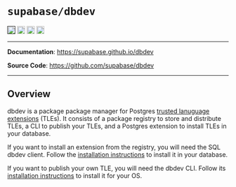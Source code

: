 # `supabase/dbdev`

<p>
<a href=""><img src="https://img.shields.io/badge/postgresql-14+-blue.svg" alt="PostgreSQL version" height="18"></a>
<a href="https://github.com/supabase/dbdev/blob/master/LICENSE"><img src="https://img.shields.io/pypi/l/markdown-subtemplate.svg" alt="License" height="18"></a>
<a href="https://github.com/supabase/dbdev/actions/workflows/pgTAP.yaml"><img src="https://github.com/supabase/dbdev/actions/workflows/pgTAP.yaml/badge.svg" alt="pgTAP Tests" height="18"></a>
<a href="https://github.com/supabase/dbdev/actions/workflows/cli.yaml"><img src="https://github.com/supabase/dbdev/actions/workflows/cli.yaml/badge.svg" alt="CLI" height="18"></a>

</p>

---

**Documentation**: <a href="https://supabase.github.io/dbdev" target="_blank">https://supabase.github.io/dbdev</a>

**Source Code**: <a href="https://github.com/supabase/dbdev" target="_blank">https://github.com/supabase/dbdev</a>

---

## Overview

dbdev is a package package manager for Postgres [trusted lanuguage extensions](https://github.com/aws/pg_tle) (TLEs). It consists of a package registry to store and distribute TLEs, a CLI to publish your TLEs, and a Postgres extension to install TLEs in your database.

If you want to install an extension from the registry, you will need the SQL dbdev client. Follow the [installation instructions](/dbdev/sql-client#installation) to install it in your database.

If you want to publish your own TLE, you will need the dbdev CLI. Follow its [installation instructions](/dbdev/cli) to install it for your OS.